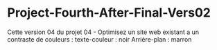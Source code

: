 # Project-Fourth-After-Final-Vers02

Cette version 04 du projet 04 - Optimisez un site web existant
a un contraste de couleurs :
texte-couleur : noir
Arrière-plan : marron